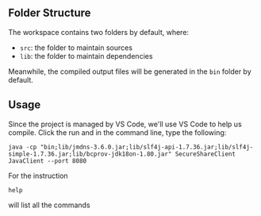 

## Folder Structure

The workspace contains two folders by default, where:

- `src`: the folder to maintain sources
- `lib`: the folder to maintain dependencies

Meanwhile, the compiled output files will be generated in the `bin` folder by default.


## Usage

Since the project is managed by VS Code, we'll use VS Code to help us compile. Click the run and in the command line, type the following:

`java -cp "bin;lib/jmdns-3.6.0.jar;lib/slf4j-api-1.7.36.jar;lib/slf4j-simple-1.7.36.jar;lib/bcprov-jdk18on-1.80.jar" SecureShareClient JavaClient --port 8080`


For the instruction 

`help `

will list all the commands
